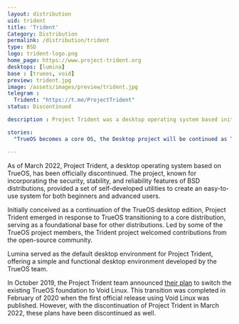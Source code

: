 ```yaml
---
layout: distribution
uid: trident
title: 'Trident'
Category: Distribution
permalink: /distribution/trident
type: BSD
logo: trident-logo.png
home_page: https://www.project-trident.org
desktops: [lumina]
base : [trueos, void]
preview: trident.jpg
image: /assets/images/preview/trident.jpg
telegram : 
  Trident: "https://t.me/ProjectTrident"
status: Discontinued

description : Project Trident was a desktop operating system based initially on TrueOS, later on Void Linux. In addition to all capabilities from regular BSD releases, it provided a set of tools to make life easier.

stories:
  "TrueOS becomes a core OS, the Desktop project will be continued as Trident" : "http://open-source-feed.blogspot.com/2018/06/trueos-is-becoming-core-operating-system.html"

---
```


As of March 2022, Project Trident, a desktop operating system based on TrueOS, has been officially discontinued. The project, known for incorporating the security, stability, and reliability features of BSD distributions, provided a set of self-developed utilities to create an easy-to-use system for both beginners and advanced users.

Initially conceived as a continuation of the TrueOS desktop edition, Project Trident emerged in response to TrueOS transitioning to a core distribution, serving as a foundational base for other distributions. Led by some of the TrueOS project members, the Trident project welcomed contributions from the open-source community.

Lumina served as the default desktop environment for Project Trident, offering a simple and functional desktop environment developed by the TrueOS team.

In October 2019, the Project Trident team announced [their plan](https://project-trident.org/post/os_migration/) to switch the existing TrueOS foundation to Void Linux. This transition was completed in February of 2020 when the first official release using Void Linux was published. However, with the discontinuation of Project Trident in March 2022, these plans have been discontinued as well.
